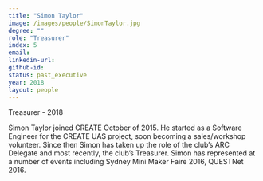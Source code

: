 ```yaml
---
title: "Simon Taylor"
image: /images/people/SimonTaylor.jpg
degree: ""
role: "Treasurer"
index: 5
email:
linkedin-url:
github-id:
status: past_executive
year: 2018
layout: people
---
```

Treasurer - 2018

Simon Taylor joined CREATE October of 2015. He started as a Software Engineer for the CREATE UAS project, soon becoming a sales/workshop volunteer. Since then Simon has taken up the role of the club’s ARC Delegate and most recently, the club’s Treasurer. Simon has represented at a number of events including Sydney Mini Maker Faire 2016, QUESTNet 2016.